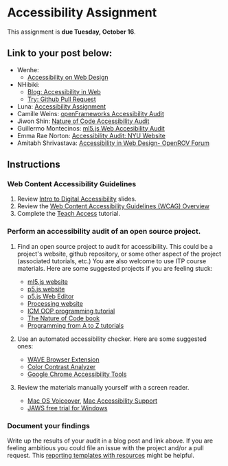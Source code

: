 # Accessibility Assignment

This assignment is **due Tuesday, October 16**.

## Link to your post below:
* Wenhe:
  - [Accessibility on Web Design](https://blog.steins.live/accessibility-audit-on/)
* NHibiki:
  - [Blog: Accessibility in Web](https://yuuno.cc/articles/accessibility-in-web)
  - [Try: Github Pull Request](https://github.com/shiffman/natureofcode.com/pull/30)
* Luna: [Accessibility Assignment](https://wp.nyu.edu/luna/2018/10/08/accessibility-assignment/)
* Camille Weins: [openFrameworks Accessibility Audit](https://medium.com/@camilleweins/openframeworks-accessibility-audit-2ac94a02d269)
* Jiwon Shin: [Nature of Code Accessibility Audit](https://js6450.github.io/OpenSourceStudio/weekly/5.html)
* Guillermo Montecinos: [ml5.js Web Accesibility Audit](https://github.com/guillemontecinos/itp_fall_2018_open_source_studio/blob/master/week_6/accessibility_assignment.md)
* Emma Rae Norton: [Accessibility Audit: NYU Website](https://spaghettimeatballsbecomereallyfrightening.online/oss/accessibility-audit-nyu-website/)
* Amitabh Shrivastava: [Accessibility in Web Design- OpenROV Forum](https://tinkrmind.me/2018/10/16/accessibility-in-web-design-openrov-forum/)

## Instructions

### Web Content Accessibility Guidelines

1. Review [Intro to Digital Accessibility](https://docs.google.com/presentation/d/1Gjn16bgjeWCnKNmCwW-0cxUpbQXR0TPfjDSTN7TFcRA/edit#slide=id.g421c16c3f6_5_365) slides.
2. Review the [Web Content Accessibility Guidelines (WCAG) Overview](https://www.w3.org/WAI/standards-guidelines/wcag/)
3. Complete the [Teach Access](https://teachaccess.github.io/tutorial/#/0) tutorial.

### Perform an accessibility audit of an open source project.

1. Find an open source project to audit for accessibility. This could be a project's website, github repository, or some other aspect of the project (associated tutorials, etc.) You are also welcome to use ITP course materials. Here are some suggested projects if you are feeling stuck:
    * [ml5.js website](https://ml5js.org/)
    * [p5.js website](https://p5js.org/)
    * [p5.js Web Editor](https://editor.p5js.org/)
    * [Processing website](https://processing.org/)
    * [ICM OOP programming tutorial](https://shiffman.github.io/Learning-p5.js/ch08.html)
    * [The Nature of Code book](https://natureofcode.com/book/)
    * [Programming from A to Z tutorials](https://shiffman.net/a2z/)

2. Use an automated accessibility checker. Here are some suggested ones:
    * [WAVE Browser Extension](http://wave.webaim.org/extension/)
    * [Color Contrast Analyzer](https://www.paciellogroup.com/resources/contrastanalyser/)
    * [Google Chrome Accessibility Tools](https://chrome.google.com/webstore/detail/accessibility-developer-t/fpkknkljclfencbdbgkenhalefipecmb)

3. Review the materials manually yourself with a screen reader. 
    * [Mac OS Voiceover](https://help.apple.com/voiceover/mac/10.14/), [Mac Accessibility Support](https://support.apple.com/accessibility/mac)
    * [JAWS free trial for Windows](https://www.freedomscientific.com/Downloads/JAWS)

### Document your findings

Write up the results of your audit in a blog post and link above. If you are feeling ambitious you could file an issue with the project and/or a pull request. This [reporting templates with resources](https://docs.google.com/spreadsheets/d/1eSpvs0BH7yLBIxJ7GBO1m205EWkIYXVtWSwkSZ5MQiU/edit?usp=sharing) might be helpful.
